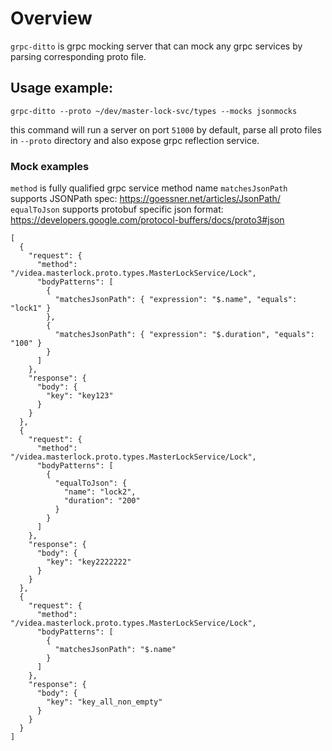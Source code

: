 # Overview
`grpc-ditto` is grpc mocking server that can mock any grpc services by parsing corresponding proto file.

## Usage example:

`grpc-ditto --proto ~/dev/master-lock-svc/types --mocks jsonmocks`

this command will run a server on port `51000` by default, parse all proto files in `--proto` directory and also expose grpc reflection service.

### Mock examples

`method` is fully qualified grpc service method name
`matchesJsonPath` supports JSONPath spec: https://goessner.net/articles/JsonPath/
`equalToJson` supports protobuf specific json format: https://developers.google.com/protocol-buffers/docs/proto3#json

```
[
  {
    "request": {
      "method": "/videa.masterlock.proto.types.MasterLockService/Lock",
      "bodyPatterns": [
        {
          "matchesJsonPath": { "expression": "$.name", "equals": "lock1" }
        },
        {
          "matchesJsonPath": { "expression": "$.duration", "equals": "100" }
        }
      ]
    },
    "response": {
      "body": {
        "key": "key123"
      }
    }
  },
  {
    "request": {
      "method": "/videa.masterlock.proto.types.MasterLockService/Lock",
      "bodyPatterns": [
        {
          "equalToJson": {
            "name": "lock2",
            "duration": "200"
          }
        }
      ]
    },
    "response": {
      "body": {
        "key": "key2222222"
      }
    }
  },
  {
    "request": {
      "method": "/videa.masterlock.proto.types.MasterLockService/Lock",
      "bodyPatterns": [
        {
          "matchesJsonPath": "$.name"
        }
      ]
    },
    "response": {
      "body": {
        "key": "key_all_non_empty"
      }
    }
  }
]
````
